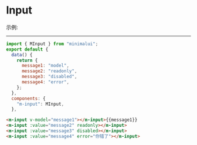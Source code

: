 # Input

示例:
<ClientOnly>
  <Input-input-demos />
</ClientOnly>

---

```js
import { MInput } from "minimalui";
export default {
  data() {
    return {
      message1: "model",
      message2: "readonly",
      message3: "disabled",
      message4: "error",
    };
  },
  components: {
    "m-input": MInput,
  },
```


```html
<m-input v-model="message1"></m-input>{{message1}}
<m-input :value="message2" readonly></m-input>
<m-input :value="message3" disabled></m-input>
<m-input :value="message4" error="你错了"></m-input>
```